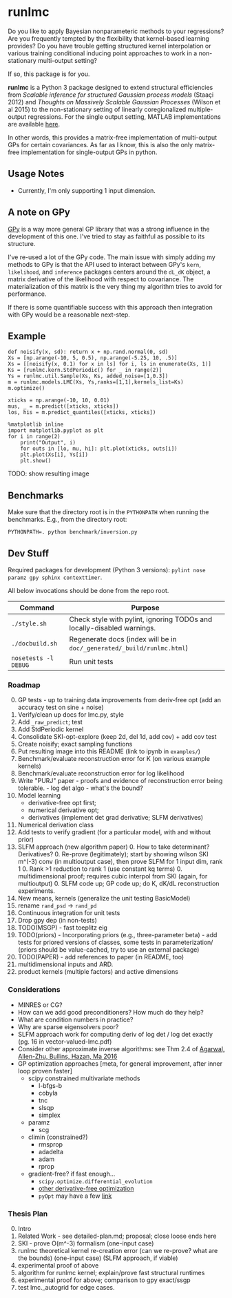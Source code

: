 # runlmc

Do you like to apply Bayesian nonparameteric methods to your regressions? Are you frequently tempted by the flexibility that kernel-based learning provides? Do you have trouble getting structured kernel interpolation or various training conditional inducing point approaches to work in a non-stationary multi-output setting?

If so, this package is for you.

**runlmc** is a Python 3 package designed to extend structural efficiencies from _Scalable inference for structured Gaussian process models_ (Staaçi 2012) and _Thoughts on Massively Scalable Gaussian Processes_ (Wilson et al 2015) to the non-stationary setting of linearly coregionalized multiple-output regressions. For the single output setting, MATLAB implementations are available [here](http://www.gaussianprocess.org/gpml/code/matlab/doc/).

In other words, this provides a matrix-free implementation of multi-output GPs for certain covariances. As far as I know, this is also the only matrix-free implementation for single-output GPs in python.

## Usage Notes

* Currently, I'm only supporting 1 input dimension.

## A note on GPy

[GPy](https://github.com/SheffieldML/GPy) is a way more general GP library that was a strong influence in the development of this one. I've tried to stay as faithful as possible to its structure.

I've re-used a lot of the GPy code. The main issue with simply adding my methods to GPy is that the API used to interact between GPy's `kern`, `likelihood`, and `inference` packages centers around the `dL_dK` object, a matrix derivative of the likelihood with respect to covariance. The materialization of this matrix is the very thing my algorithm tries to avoid for performance.

If there is some quantifiable success with this approach then integration with GPy would be a reasonable next-step.

## Example

    def noisify(x, sd): return x + np.rand.normal(0, sd)
    Xs = [np.arange(-10, 5, 0.5), np.arange(-5.25, 10, .5)]
    Xs = [[noisify(x, 0.1) for x in ls] for i, ls in enumerate(Xs, 1)]
    Ks = [runlmc.kern.StdPeriodic() for _ in range(2)]
    Ys = runlmc.util.Sample(Xs, Ks, added_noise=[1,0.3])
    m = runlmc.models.LMC(Xs, Ys,ranks=[1,1],kernels_list=Ks)
    m.optimize()
    
    xticks = np.arange(-10, 10, 0.01)
    mus, _ = m.predict([xticks, xticks])
    los, his = m.predict_quantiles([xticks, xticks])
    
    %matplotlib inline
    import matplotlib.pyplot as plt
    for i in range(2)
        print("Output", i)
        for outs in [lo, mu, hi]: plt.plot(xticks, outs[i])
        plt.plot(Xs[i], Ys[i])
        plt.show()
        
TODO: show resulting image
        
## Benchmarks

Make sure that the directory root is in the `PYTHONPATH` when running the benchmarks. E.g., from the directory root:

    PYTHONPATH=. python benchmark/inversion.py
        
## Dev Stuff

Required packages for development (Python 3 versions): `pylint nose paramz gpy sphinx contexttimer`.

All below invocations should be done from the repo root.
 
| Command           | Purpose  |
| ----------------- | -------- |
| `./style.sh`      | Check style with pylint, ignoring TODOs and locally-disabled warnings. |
| `./docbuild.sh`   | Regenerate docs (index will be in `doc/_generated/_build/runlmc.html`) |
| `nosetests -l DEBUG`       | Run unit tests |

### Roadmap

0. GP tests - up to training data improvements from deriv-free opt (add an accuracy test on sine + noise)
0. Verify/clean up docs for lmc.py, style
0. Add `_raw_predict`; test
0. Add StdPeriodic kernel
0. Consolidate SKI-opt-explore (keep 2d, del 1d, add cov) + add cov test
0. Create noisify; exact sampling functions
0. Put resulting image into this README (link to ipynb in `examples/`)
0. Benchmark/evaluate reconstruction error for K (on various example kernels)
0. Benchmark/evaluate reconstruction error for log likelihood
0. Write "PURJ" paper - proofs and evidence of reconstruction error being tolerable. - log det algo - what's the bound?
0. Model learning
    * derivative-free opt first;
    * numerical derivative opt;
    * derivatives (implement det grad derivative; SLFM derivatives)
0. Numerical derivation class
0. Add tests to verify gradient (for a particular model, with and without prior)
0. SLFM approach (new algorithm paper)
   0. How to take determinant? Derivatives?
   0. Re-prove (legitimately); start by showing wilson SKI m^(-3) conv (in multioutput case), then prove SLFM for 1 input dim, rank 1
   0. Rank >1 reduction to rank 1 (use constant kq terms)
   0. multidimensional proof; requires cubic interpol from SKI (again, for multioutput)
   0. SLFM code up; GP code up; do K, dK/dL reconstruction experiments.
0. New means, kernels (generalize the unit testing BasicModel)
0. rename `rand_psd` -> `rand_pd`
0. Continuous integration for unit tests
0. Drop gpy dep (in non-tests)
0. TODO(MSGP) - fast toeplitz eig
0. TODO(priors) - Incorporating priors (e.g., three-parameter beta) - add tests for priored versions of classes, some tests in parameterization/ (priors should be value-cached, try to use an external package)
0. TODO(PAPER) - add references to paper (in README, too)
0. multidimensional inputs and ARD.
0. product kernels (multiple factors) and active dimensions

### Considerations

* MINRES or CG?
* How can we add good preconditioners? How much do they help?
* What are condition numbers in practice?
* Why are sparse eigensolvers poor?
* SLFM approach work for computing deriv of log det / log det exactly (pg. 16 in vector-valued-lmc.pdf)
* Consider other approximate inverse algorithms: see Thm 2.4 of [Agarwal, Allen-Zhu, Bullins, Hazan, Ma 2016](https://arxiv.org/abs/1611.01146)
* GP optimization approaches [meta, for general improvement, after inner loop proven faster]
    * scipy constrained multivariate methods
        * l-bfgs-b
        * cobyla
        * tnc
        * slsqp
        * simplex
    * paramz
        * scg
    * climin (constrained?)
        * rmsprop
        * adadelta
        * adam
        * rprop
    * gradient-free? if fast enough...
        * `scipy.optimize.differential_evolution`
        * [other derivative-free optimization](https://en.wikipedia.org/wiki/Derivative-free_optimization)
        * `pyOpt` may have a few [link](http://www.pyopt.org/reference/optimizers.html)

### Thesis Plan

0. Intro
0. Related Work - see detailed-plan.md; proposal; close loose ends here
0. SKI - prove O(m^-3) formalism (one-input case)
0. runlmc theoretical kernel re-creation error (can we re-prove? what are the bounds) (one-input case) (SLFM approach, if viable)
0. experimental proof of above
0. algorithm for runlmc kernel; explain/prove fast structural runtimes
0. experimental proof for above; comparison to gpy exact/ssgp
0. test lmc._autogrid for edge cases.
